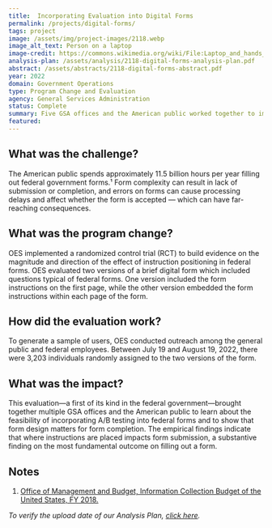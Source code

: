 ```yaml
---
title:  Incorporating Evaluation into Digital Forms
permalink: /projects/digital-forms/
tags: project  
image: /assets/img/project-images/2118.webp  
image_alt_text: Person on a laptop
image-credit: https://commons.wikimedia.org/wiki/File:Laptop_and_hands_and_wrists.webp
analysis-plan: /assets/analysis/2118-digital-forms-analysis-plan.pdf
abstract: /assets/abstracts/2118-digital-forms-abstract.pdf
year: 2022  
domain: Government Operations
type: Program Change and Evaluation
agency: General Services Administration
status: Complete
summary: Five GSA offices and the American public worked together to improve federal forms
featured:
---
```

## What was the challenge? 
The American public spends approximately 11.5 billion hours per year filling out federal government forms.¹ Form complexity can result in lack of submission or completion, and errors on forms can cause processing delays and affect whether the form is accepted — which can have far-reaching consequences.

## What was the program change?
OES implemented a randomized control trial (RCT) to build evidence on the magnitude and direction of the effect of instruction positioning in federal forms. OES evaluated two versions of a brief digital form which included questions typical of federal forms. One version included the form instructions on the first page, while the other version embedded the form instructions within each page of the form. 

## How did the evaluation work?
To generate a sample of users, OES conducted outreach among the general public and federal employees. Between July 19 and August 19, 2022, there were 3,203 individuals randomly assigned to the two versions of the form.

## What was the impact?
This evaluation—a first of its kind  in the federal government—brought together multiple GSA offices and the American public to learn about the feasibility of incorporating  A/B testing into federal forms and to show that form design matters for form completion. The empirical findings indicate that where instructions are placed impacts form submission, a substantive finding on the most fundamental outcome on filling out a form. 

## Notes
1. <a href="https://www.whitehouse.gov/wp-content/uploads/2020/12/2018-ICB-Report-Final.pdf">Office of Management and Budget, Information Collection Budget of the United States, FY 2018.</a>

<i>To verify the upload date of our Analysis Plan, <a href="https://github.com/gsa-oes/office-of-evaluation-sciences/commits/master/assets/analysis/2118-digital-forms-analysis-plan.pdf">click here</a>.</i>
